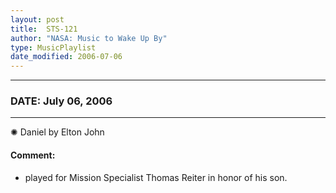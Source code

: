 ```yaml
---
layout: post
title:  STS-121
author: "NASA: Music to Wake Up By"
type: MusicPlaylist
date_modified: 2006-07-06
---
```


----
### DATE: July 06, 2006
----
✺ Daniel by Elton John

#### Comment:
* played for Mission Specialist Thomas Reiter in honor of his son.
